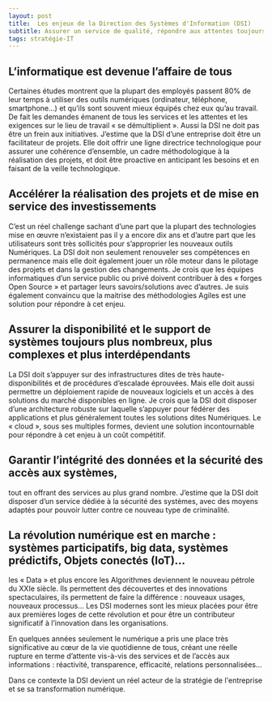 ```yaml
---
layout: post
title:  Les enjeux de la Direction des Systèmes d'Information (DSI)
subtitle: Assurer un service de qualité, répondre aux attentes toujours plus exigeantes des utilisateurs tout en assurant l’accompagnement au changement de toute l'organisation ne va pas de soi. Les enjeux de la DSI sont multiples.
tags: stratégie-IT
---
```

## L’informatique est devenue l’affaire de tous

Certaines études montrent que la plupart des employés passent 80% de leur temps à utiliser des outils numériques (ordinateur, téléphone, smartphone…) et qu’ils sont souvent mieux équipés chez eux qu’au travail. De fait les demandes émanent de tous les services et les attentes et les exigences sur le lieu de travail « se démultiplient ». Aussi la DSI ne doit pas être un frein aux initiatives. J’estime que la DSI d’une entreprise doit être un facilitateur de projets. Elle doit offrir une ligne directrice technologique pour assurer une cohérence d’ensemble, un cadre méthodologique à la réalisation des projets, et doit être proactive en anticipant les besoins et en faisant de la veille technologique.

## Accélérer la réalisation des projets et de mise en service des investissements

C’est un réel challenge sachant d’une part que la plupart des technologies mise en œuvre n’existaient pas il y a encore dix ans et d’autre part que les utilisateurs sont très sollicités pour s’approprier les nouveaux outils Numériques. La DSI doit non seulement renouveler ses compétences en permanence mais elle doit également jouer un rôle moteur dans le pilotage des projets et dans la gestion des changements. Je crois que les équipes informatiques d’un service public ou privé doivent contribuer à des « forges Open Source » et partager leurs savoirs/solutions avec d’autres. Je suis également convaincu que la maitrise des méthodologies Agiles est une solution pour répondre à cet enjeu.

## Assurer la disponibilité et le support de systèmes toujours plus nombreux, plus complexes et plus interdépendants

La DSI doit s’appuyer sur des infrastructures dites de très haute-disponibilités et de procédures d’escalade éprouvées. Mais elle doit aussi permettre un déploiement rapide de nouveaux logiciels et un accès à des solutions du marché disponibles en ligne. Je crois que la DSI doit disposer d’une architecture robuste sur laquelle s’appuyer pour fédérer des applications et plus généralement toutes les solutions dites Numériques. Le « cloud », sous ses multiples formes, devient une solution incontournable pour répondre à cet enjeu à un coût compétitif.

## Garantir l’intégrité des données et la sécurité des accès aux systèmes,

tout en offrant des services au plus grand nombre. J’estime que la DSI doit disposer d’un service dédiée à la sécurité des systèmes, avec des moyens adaptés pour pouvoir lutter contre ce nouveau type de criminalité.

## La révolution numérique est en marche : systèmes participatifs, big data, systèmes prédictifs, Objets conectés (IoT)…

les « Data » et plus encore les Algorithmes deviennent le nouveau pétrole du XXIe siècle. Ils permettent des découvertes et des innovations spectaculaires, ils permettent de faire la différence : nouveaux usages, nouveaux processus... Les DSI modernes sont les mieux placées pour être aux premières loges de cette révolution et pour être un contributeur significatif à l’innovation dans les organisations.

En quelques années seulement le numérique a pris une place très significative au cœur de la vie quotidienne de tous, créant une réelle rupture en terme d’attente vis-à-vis des services et de l’accès aux informations : réactivité, transparence, efficacité, relations personnalisées...

Dans ce contexte la DSI devient un réel acteur de la stratégie de l'entreprise et se sa transformation numérique.

